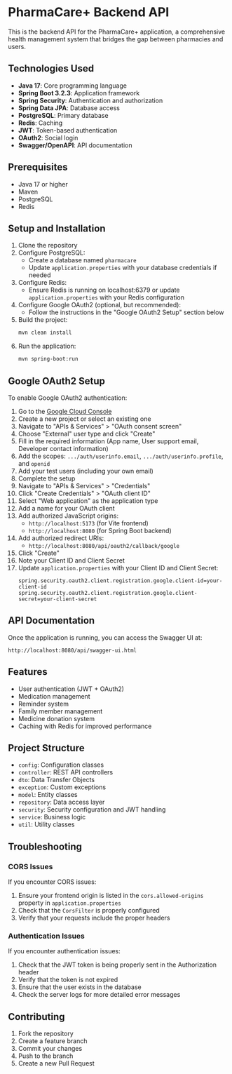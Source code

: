 # PharmaCare+ Backend API

This is the backend API for the PharmaCare+ application, a comprehensive health management system that bridges the gap between pharmacies and users.

## Technologies Used

- **Java 17**: Core programming language
- **Spring Boot 3.2.3**: Application framework
- **Spring Security**: Authentication and authorization
- **Spring Data JPA**: Database access
- **PostgreSQL**: Primary database
- **Redis**: Caching
- **JWT**: Token-based authentication
- **OAuth2**: Social login
- **Swagger/OpenAPI**: API documentation

## Prerequisites

- Java 17 or higher
- Maven
- PostgreSQL
- Redis

## Setup and Installation

1. Clone the repository
2. Configure PostgreSQL:
   - Create a database named `pharmacare`
   - Update `application.properties` with your database credentials if needed
3. Configure Redis:
   - Ensure Redis is running on localhost:6379 or update `application.properties` with your Redis configuration
4. Configure Google OAuth2 (optional, but recommended):
   - Follow the instructions in the "Google OAuth2 Setup" section below
5. Build the project:
   ```bash
   mvn clean install
   ```
6. Run the application:
   ```bash
   mvn spring-boot:run
   ```

## Google OAuth2 Setup

To enable Google OAuth2 authentication:

1. Go to the [Google Cloud Console](https://console.cloud.google.com/)
2. Create a new project or select an existing one
3. Navigate to "APIs & Services" > "OAuth consent screen"
4. Choose "External" user type and click "Create"
5. Fill in the required information (App name, User support email, Developer contact information)
6. Add the scopes: `.../auth/userinfo.email`, `.../auth/userinfo.profile`, and `openid`
7. Add your test users (including your own email)
8. Complete the setup
9. Navigate to "APIs & Services" > "Credentials"
10. Click "Create Credentials" > "OAuth client ID"
11. Select "Web application" as the application type
12. Add a name for your OAuth client
13. Add authorized JavaScript origins:
    - `http://localhost:5173` (for Vite frontend)
    - `http://localhost:8080` (for Spring Boot backend)
14. Add authorized redirect URIs:
    - `http://localhost:8080/api/oauth2/callback/google`
15. Click "Create"
16. Note your Client ID and Client Secret
17. Update `application.properties` with your Client ID and Client Secret:
    ```properties
    spring.security.oauth2.client.registration.google.client-id=your-client-id
    spring.security.oauth2.client.registration.google.client-secret=your-client-secret
    ```

## API Documentation

Once the application is running, you can access the Swagger UI at:
```
http://localhost:8080/api/swagger-ui.html
```

## Features

- User authentication (JWT + OAuth2)
- Medication management
- Reminder system
- Family member management
- Medicine donation system
- Caching with Redis for improved performance

## Project Structure

- `config`: Configuration classes
- `controller`: REST API controllers
- `dto`: Data Transfer Objects
- `exception`: Custom exceptions
- `model`: Entity classes
- `repository`: Data access layer
- `security`: Security configuration and JWT handling
- `service`: Business logic
- `util`: Utility classes

## Troubleshooting

### CORS Issues

If you encounter CORS issues:

1. Ensure your frontend origin is listed in the `cors.allowed-origins` property in `application.properties`
2. Check that the `CorsFilter` is properly configured
3. Verify that your requests include the proper headers

### Authentication Issues

If you encounter authentication issues:

1. Check that the JWT token is being properly sent in the Authorization header
2. Verify that the token is not expired
3. Ensure that the user exists in the database
4. Check the server logs for more detailed error messages

## Contributing

1. Fork the repository
2. Create a feature branch
3. Commit your changes
4. Push to the branch
5. Create a new Pull Request 
